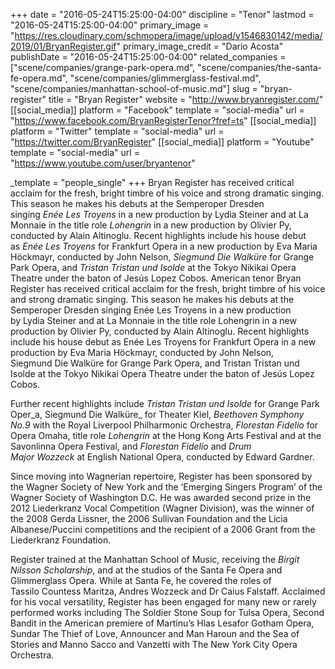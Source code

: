 +++
date = "2016-05-24T15:25:00-04:00"
discipline = "Tenor"
lastmod = "2016-05-24T15:25:00-04:00"
primary_image = "https://res.cloudinary.com/schmopera/image/upload/v1546830142/media/2019/01/BryanRegister.gif"
primary_image_credit = "Dario Acosta"
publishDate = "2016-05-24T15:25:00-04:00"
related_companies = ["scene/companies/grange-park-opera.md", "scene/companies/the-santa-fe-opera.md", "scene/companies/glimmerglass-festival.md", "scene/companies/manhattan-school-of-music.md"]
slug = "bryan-register"
title = "Bryan Register"
website = "http://www.bryanregister.com/"
[[social_media]]
platform = "Facebook"
template = "social-media"
url = "https://www.facebook.com/BryanRegisterTenor?fref=ts"
[[social_media]]
platform = "Twitter"
template = "social-media"
url = "https://twitter.com/BryanRegister"
[[social_media]]
platform = "Youtube"
template = "social-media"
url = "https://www.youtube.com/user/bryantenor"

_template = "people_single"
+++
Bryan Register has received critical acclaim for the fresh, bright timbre of his voice and strong dramatic singing. This season he makes his debuts at the Semperoper Dresden singing _Enée Les Troyens_ in a new production by Lydia Steiner and at La Monnaie in the title role _Lohengrin_ in a new production by Olivier Py, conducted by Alain Altinoglu. Recent highlights include his house debut as _Enée Les Troyens_ for Frankfurt Opera in a new production by Eva Maria Höckmayr, conducted by John Nelson, _Siegmund Die Walküre_ for Grange Park Opera, and _Tristan Tristan und Isolde_ at the Tokyo Nikikai Opera Theatre under the baton of Jesús Lopez Cobos. American tenor Bryan Register has received critical acclaim for the fresh, bright timbre of his voice and strong dramatic singing. This season he makes his debuts at the Semperoper Dresden singing Enée Les Troyens in a new production by Lydia Steiner and at La Monnaie in the title role Lohengrin in a new production by Olivier Py, conducted by Alain Altinoglu. Recent highlights include his house debut as Enée Les Troyens for Frankfurt Opera in a new production by Eva Maria Höckmayr, conducted by John Nelson, Siegmund Die Walküre for Grange Park Opera, and Tristan Tristan und Isolde at the Tokyo Nikikai Opera Theatre under the baton of Jesús Lopez Cobos.

Further recent highlights include _Tristan Tristan und Isolde_ for Grange Park Oper_a, Siegmund Die Walküre_ for Theater Kiel, _Beethoven Symphony No.9_ with the Royal Liverpool Philharmonic Orchestra, _Florestan Fidelio_ for Opera Omaha, title role _Lohengrin_ at the Hong Kong Arts Festival and at the Savonlinna Opera Festival, and _Florestan Fidelio_ and _Drum Major Wozzeck_ at English National Opera, conducted by Edward Gardner.

Since moving into Wagnerian repertoire, Register has been sponsored by the Wagner Society of New York and the ‘Emerging Singers Program’ of the Wagner Society of Washington D.C. He was awarded second prize in the 2012 Liederkranz Vocal Competition (Wagner Division), was the winner of the 2008 Gerda Lissner, the 2006 Sullivan Foundation and the Licia Albanese/Puccini competitions and the recipient of a 2006 Grant from the Liederkranz Foundation.

Register trained at the Manhattan School of Music, receiving the _Birgit Nilsson Scholarship_, and at the studios of the Santa Fe Opera and Glimmerglass Opera. While at Santa Fe, he covered the roles of Tassilo Countess Maritza, Andres Wozzeck and Dr Caius Falstaff. Acclaimed for his vocal versatility, Register has been engaged for many new or rarely performed works including The Soldier Stone Soup for Tulsa Opera, Second Bandit in the American premiere of Martinu’s Hlas Lesafor Gotham Opera, Sundar The Thief of Love, Announcer and Man Haroun and the Sea of Stories and Manno Sacco and Vanzetti with The New York City Opera Orchestra.